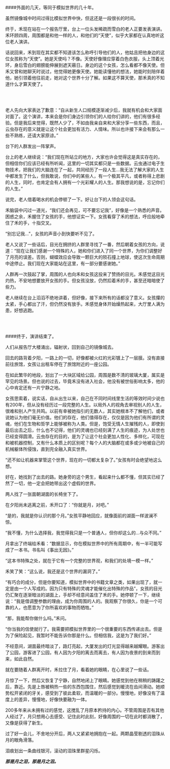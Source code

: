 ####外面的几天，等同于模拟世界的几十年。

虽然镜像城中时间过得比模拟世界中快，但这还是一段很长的时间。

终于，禾现在站在一个报告厅里，台上一位头发稀疏而雪白的老人正要发表演讲。禾环顾四周，周围都是和他一样的人，和他们的“天使”，似乎大家都在认真地听这位老人演讲。

话说回来，禾到现在其实都不知道该怎么称呼引导他们的人，他姑且把他身边的这位女孩称为“天使”。她是天使吗？不像。天使好像理应穿着白色衣服，头上顶着光环，身后雪白的翅膀能伸展到遮天蔽日。身边的这个女孩，怎么看都不像天使。但禾又曾和她聊天时说过，他觉得她更像天使。她能读懂他的想法，她能时刻陪伴着他，她引领着他往前走，她对这个世界十分了解。如果这不算天使，那禾真的不知道什么才算天使了。

<br><br>

老人先向大家表达了歉意：“自从新生人口规模逐渐减少后，我就有机会和大家面对面了。这个演讲，本来会是你们身边引领你们的人给你们讲的，他们有很多经验。但是我后来觉得，既然人少了，不如由我亲自来和大家分享一些东西，而且，云虫存在的意义就是让这个社会更加有活力、人情味。所以也许接下来会有那么一些不熟练，还请大家原谅。”

台下的人群发出一阵掌声。

台上的老人继续说：“我们现在所站立的地方，大家也许会觉得这是真实存在的，但相信你们应该已经有所听闻，这里的一切其实都只是一些数据。云虫通过电子生物技术，把我们的大脑连在了一起，共同经历了一段人生…我无法了解大家的人生中都发生了什么，但我敢说，你们中的某些人，有一个极其平凡，或者称得上悲剧的人生，同时，也肯定会有人拥有一个光彩耀人的人生。那我想说的是，忘记你们的人生。”

说完，老人借着喝水的机会停顿了一下。好让台下的人领会这句话。

禾脑袋中闪过一道光，“我们还会再见，可不要忘记我”，好像是一个熟悉的声音。困惑之余，禾握住了女孩的手，他想证实一下。女孩看穿了禾的想法，呼应般地牵住了禾的手，十指交叉。

“别忘记我...”，女孩的声音小到快要听不见了。

老人又说了一些话后，目光在拥挤的人群里寻找了一番，然后朝着女孩的方向，说道：“现在让我们感谢一个特殊的人，她和你们进入了同一个世界，为你们调整好了月亮的误差。否则，蝴蝶效应会导致一颗巨大的陨石撞上地球，使这次生命周期中途停止。我们现在大家能站在这里，有一部分要感谢她。”

人群再一次鼓起了掌，周围的人也向禾和女孩这投来了赞扬的目光。禾感觉这目光灼热，不安地想要放开女孩的手。但女孩没放，仍然扣着禾的手，甚至还暗暗使了些力。

老人继续在台上滔滔不绝地讲着，但好像，接下来所有的话都没了意义。女孩攥的太紧，手心都出了汗，但仍然没有放手。禾感觉身体开始燥热起来，大厅里人满为患，好想逃跑。

<br><br>

####终于，演讲结束了。

人们从报告厅大楼涌出，辐射状，回到自己的镜像城去。

回去的路背着夕阳，一路上的一切，好像都被火红的光彩镀上了一层膜。没有直接前往旅馆，女孩让出租车停在了旅馆附近的一座公园。

在如此繁华的地段，划出了一大块区域给公园，周围是数不清的玻璃大厦，属实是罕见的场景。但也说的过去，毕竟禾没有进入社会，他没有被世俗影响太多，他的心中肯定还有一片宁静之地。

女孩思索着，说实话，自从出生以来，自己在不同时间线里生活的等效时间少说也有200年，但从没有经历过一段完整的人生。以局外人的视角去审视别人的人生，很难和别人产生共鸣。以前有幸被她指引的无数人，其实她根本不了解他们，或者说她认为他们毫无价值。他们的存在，他们值得存在，仅仅是因为他们有所谓的灵魂，他们在生物和哲学上能够被称为人类。但是，饱受无情人生摧残的人，即使到最后出去之后，什么也不记得，他们的灵魂也已经刻满了人生的痕迹，为人处世也已经变得圆滑。云虫存在的目的，是为了让这个社会更加人性化、多样化，可现在和被机器控制，又有什么本质上的区别呢？每个人的大脑都在或多或少地被自己的机械躯体所侵蚀，直到完全融入真实世界。

“还不如让机器来掌管这个世界，现在的一切都太复杂了。”女孩有时会绝望地这么想。

好在，她找到了出去的路。她身旁的这个男生，看起来什么都不懂，但其实已经了然了一切，他一定会把她带出这个虚假的世界。

两人找了一张面朝湖面的长椅坐下了。

在夕阳尚未逃离之前，禾开口了：“你就是月，对吧。”

“是的，我就是你认识的那个月。”女孩平静地回应，就像面前的湖面一样波澜不惊。

“我不懂，为什么选择我，我觉得我只是一个普通人，但你却这么的…与众不同。”

月拿出了终端给禾看：“数据显示，你在模拟世界中的所有周期中，有一半可能写成了一本书。书名叫《事出无因》。”

“这本书特殊之处，就在于它有一个完整的世界观，和我们的处境一模一样。”

禾笑了笑：“这么说，我还是这个世界的漏洞了。”

“有巧合的成分，但是你要知道，模拟世界中的书籍文章之类，如果出现了，就一定是由一个人写成的。因为只有特殊的灵魂才能催化出特殊的作品”，女孩的目光仍汇聚在逐渐暗淡的湖面上，手却不经意间盖住了禾的手。她停顿了一下，继续说：“我是借调整参数的理由，成为你周围的人的。我观察了你很久，你是一个可靠的人，也愿意为了你所喜欢的事物而牺牲。”

“那，我能帮你做什么吗。”禾问。

“你当我的信使就行了。我需要把模拟世界里的一个很重要的东西传递出去。但是为了保险起见，我暂时不能告诉你那是什么。但相信我，这是为了我们好。”

不经意间，湖面最终暗淡了，路灯亮起，大厦发出的灯光显得越来越耀眼。游客出了公园，游客进了公园，有人因为夕阳的离去而离去，有人因为夜景的到来而到来，如此自然。

就在要随着人群离开时，禾拉住了月，看着她的眼睛，在心里说了一些话。

月惊了一下，然后又恢复了宁静，自然地闭上了眼睛。她感觉到他在稍稍的踌躇之后，靠近。先是上唇被稍热一些的东西包围住，然后感觉到暖流在齿间滑动。她顺势松开紧闭的牙关，感受到了彼此柔软，而温暖的一部分。慢慢地，好像没有了温度上的差异，慢慢地，好像快要融为一体。

200多年来从未拥有过的感觉，这搅乱了月原本矜持的内心。不管周围是否有其他人经过了，月只想用心去感受、记住此时此刻，好像周围的一切在此时都消散了，又像是获得了新生。

过了好一会儿，不舍地分开后，两人又紧紧地拥抱在一起。两颗晶莹剔透的泪珠从月的眼角滑落。

泪痕划出一条曲线银河，滚动的泪珠里群星闪烁。

***那是月之泪，那是月之泪。***
